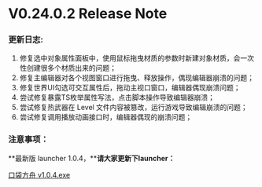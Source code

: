# V0.24.0.2 Release Note

### 更新日志:

1. 修复选中对象属性面板中，使用鼠标拖曳材质的参数时新建对象材质，会一次性创建很多个材质出来的问题；
2. 修复主编辑器对各个视图窗口进行拖曳、释放操作，偶现编辑器崩溃的问题；
3. 修复世界UI勾选可交互属性后，拖动主视口窗口，编辑器偶现崩溃问题；
4. 尝试修复暴露TS枚举属性写法，点击脚本操作导致编辑器崩溃；
5. 尝试修复热武器在 Level 文件内容被篡改，运行游戏导致编辑崩溃的问题；
6. 尝试修复调用播放动画接口时，编辑器偶现的崩溃问题；



### **注意事项：**

**最新版 launcher 1.0.4，****请大家更新下launcher：**


[口袋方舟 v1.0.4.exe](https://arkimg.ark.online/%E5%8F%A3%E8%A2%8B%E6%96%B9%E8%88%9F%20v1.0.4.exe)